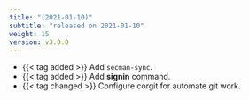 ```yaml
---
title: "(2021-01-10)"
subtitle: "released on 2021-01-10"
weight: 15
version: v3.0.0
---
```


- {{< tag added >}} Add `secman-sync`.
- {{< tag added >}} Add **signin** command.
- {{< tag changed >}} Configure corgit for automate git work.
